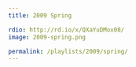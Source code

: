 ```yaml
---
title: 2009 Spring

rdio: http://rd.io/x/QXaYuDMox08/
image: 2009-spring.png

permalink: /playlists/2009/spring/
---
```

